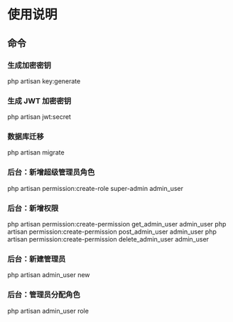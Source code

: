 # 使用说明

## 命令

### 生成加密密钥

php artisan key:generate

### 生成 JWT 加密密钥

php artisan jwt:secret

### 数据库迁移

php artisan migrate

### 后台：新增超级管理员角色

php artisan permission:create-role super-admin admin_user

### 后台：新增权限

php artisan permission:create-permission get_admin_user admin_user
php artisan permission:create-permission post_admin_user admin_user
php artisan permission:create-permission delete_admin_user admin_user

### 后台：新建管理员

php artisan admin_user new

### 后台：管理员分配角色

php artisan admin_user role
